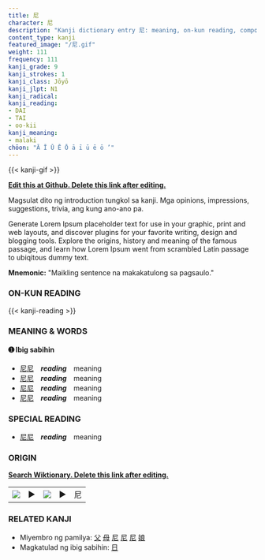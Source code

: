 ```yaml
---
title: 尼
character: 尼
description: "Kanji dictionary entry 尼: meaning, on-kun reading, compounds, origin, related kanji"
content_type: kanji
featured_image: "/尼.gif"
weight: 111
frequency: 111
kanji_grade: 9
kanji_strokes: 1
kanji_class: Jōyō
kanji_jlpt: N1
kanji_radical: 
kanji_reading: 
- DAI
- TAI
- oo-kii
kanji_meaning:
- malaki
chōon: "Ā Ī Ū Ē Ō ā ī ū ē ō ’"
---
```

[//]: # (Don't edit the line below. Kanji animated GIF code is automatically generated.)
{{< kanji-gif >}}

[//]: # (Edit below this line.)

**[Edit this at Github. Delete this link after editing.](https://github.com/tim0g/tim/tree/main/content/kanji/尼/index.md)**

Magsulat dito ng introduction tungkol sa kanji. Mga opinions, impressions, suggestions, trivia, ang kung ano-ano pa.

Generate Lorem Ipsum placeholder text for use in your graphic, print and web layouts, and discover plugins for your favorite writing, design and blogging tools. Explore the origins, history and meaning of the famous passage, and learn how Lorem Ipsum went from scrambled Latin passage to ubiqitous dummy text.
 
**Mnemonic:** "Maikling sentence na makakatulong sa pagsaulo."

### ON-KUN READING

[//]: # (Don't edit the line below. ON-KUN READING code is automatically generated.)
{{< kanji-reading >}}

### MEANING & WORDS

#### ➊ **Ibig sabihin**
  - [尼](../尼)[尼](../尼)　***reading***　meaning
  - [尼](../尼)[尼](../尼)　***reading***　meaning
  - [尼](../尼)[尼](../尼)　***reading***　meaning
  - [尼](../尼)[尼](../尼)　***reading***　meaning

### SPECIAL READING
  - [尼](../尼)[尼](../尼)　***reading***　meaning

### ORIGIN

**[Search Wiktionary. Delete this link after editing.](https://wiktionary.org/wiki/尼)**
<table class="kanji-table"><tr><td>
<img src="60px-尼-bronze.svg.png">
</td><td>▶</td><td>
<img src="60px-尼-oracle.svg.png">
</td><td>▶</td>
<td class="kanji-origin">尼</td>
</tr></table>

### RELATED KANJI
- Miyembro ng pamilya: [父](../父) [母](../母) [尼](../尼) [尼](../尼) [尼](../尼) [娘](../娘)
- Magkatulad ng ibig sabihin: [日](../日)
